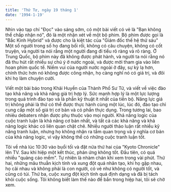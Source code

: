 ```yaml
---
title: 'Thứ Tư, ngày 19 tháng 1'
date: '1994-1-19'
---
```

Nhìn vào tạp chí "Đọc" vào sáng sớm, có một bài viết có vẻ là "Bạn không thể chấp nhận nó", đó là một nhận xét về một bộ phim. Bộ phim được gọi là "Bắc Kinh Hybrid" và được cho là kiệt tác của "Giám đốc thế hệ thứ sáu" Một số người trong số họ đang bối rối, không có câu chuyện, không có cốt truyện, và người ta nói rằng một người đang đi tiểu rõ ràng và rõ ràng. Ở Trung Quốc, bộ phim này đã không được phát hành, và người ta nói rằng nó đã thu hút rất nhiều sự chú ý ở nước ngoài, và được mời tham gia vào liên hoan phim quốc tế. Niềm vui của người nước ngoài ở đây, sự kỳ lạ hơn, chính thức hơn nó không được công nhận, họ càng nghĩ nó có giá trị, và đôi khi họ làm chuyện cười.

Viết một bài báo trong Khải Huyền của Thành Phố Sư Tử, và viết về việc đào tạo khả năng và khả năng giá trị hợp lý. Sức mạnh hợp lý là một lực lượng trong quá trình đào tạo và là phần kỹ thuật ít nhất của tiến bộ. Năng lực giá trị không phải là thứ có thể được thực hành cùng một lúc, lúc đó, đào tạo chỉ cung cấp một số giá trị cơ bản và có phần thực dụng. Trong tương lai, bao nhiêu debaters nhận được phụ thuộc vào mọi người. Khả năng logic của cuộc tranh luận là khả năng cơ bản nhất, và tất cả các khả năng và khả năng logic khác có liên quan chặt chẽ. Nhiều người thảo luận rất nhiều kỹ năng tranh luận, nhưng họ không nhận ra tầm quan trọng và ý nghĩa cơ bản của khả năng logic, vì vậy không thể có những cuộc tranh luận tốt.

Tôi về nhà lúc 10:30 vào buổi tối và đặt nửa thứ hai của "Kyoto Chronicle" lên TV. Sau khi hiệp một kết thúc, phản ứng không tốt. Đầu tiên, có quá nhiều "quảng cáo mềm". Tự nhiên là nhàm chán khi xem trong vài phút. Thứ hai, những mâu thuẫn kịch tính và xung đột quá nhân tạo, khi họ gặp nhau, họ cãi nhau và không phải là con người, có vẻ như không có người tốt, và cũng có túi. Thứ ba, cuộc xung đột kịch tính quá định dạng và đã bị tách khỏi cuộc sống. Tôi không biết làm thế nào để bắn trong hiệp hai, tôi sẽ chờ xem.